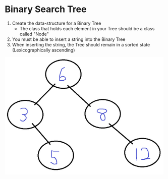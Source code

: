 # Binary Search Tree

1.  Create the data-structure for a Binary Tree
    * The class that holds each element in your Tree should be a class called "Node"
2.  You must be able to insert a string into the Binary Tree
3.  When inserting the string, the Tree should remain in a sorted state (Lexicographically ascending)

![logo]

[logo]: https://github.com/SaberZA/brandon-mentor/raw/master/Ex1/tree.png